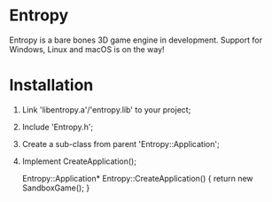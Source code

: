 # Entropy

Entropy is a bare bones 3D game engine in development.
Support for Windows, Linux and macOS is on the way!

# Installation

1. Link 'libentropy.a'/'entropy.lib' to your project;
2. Include 'Entropy.h';
3. Create a sub-class from parent 'Entropy::Application';
4. Implement CreateApplication();

	Entropy::Application* Entropy::CreateApplication()
	{
		return new SandboxGame();
	}
